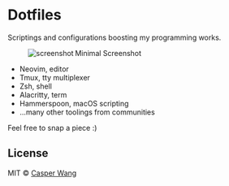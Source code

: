 # Dotfiles

Scriptings and configurations boosting my programming works.

<figure class="image">
  <img align="left" src="https://rawcdn.githack.com/casprwang/dotfiles/10b8bdd367c411e9fd8367cdb398306efc7c550f/docs/2020-11.png" alt="screenshot">
  <figcaption>Minimal Screenshot</figcaption>
</figure>

- Neovim, editor
- Tmux, tty multiplexer
- Zsh, shell
- Alacritty, term
- Hammerspoon, macOS scripting
- ...many other toolings from communities

Feel free to snap a piece :)

## License

MIT © [Casper Wang](https://songwang.io)
